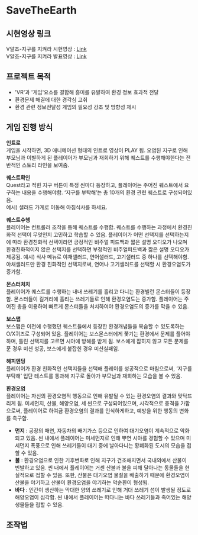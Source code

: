 # SaveTheEarth  


## 시현영상 링크
V알조-지구를 지켜라 시현영상 : [Link]()  
V알조-지구를 지켜라 발표영상 : [Link]()  


## 프로젝트 목적
* 'VR'과 '게임'요소를 결합해 흥미를 유발하여 환경 정보 효과적 전달
* 환경문제 해결에 대한 경각심 고취
* 환경 관련 정보전달성 게임의 필요성 강조 및 방향성 제시



## 게임 진행 방식
**인트로**  
게임을 시작하면, 3D 애니메이션 형태의 인트로 영상이 PLAY 됨. 오염된 지구로 인해 부모님과 이별하게 된 플레이어가 부모님과 재회하기 위해 퀘스트를 수행해야한다는 전반적인 스토리 라인을 보여줌.   


**퀘스트확인**  
Quest라고 적힌 지구 버튼이 특정 씬마다 등장하고, 플레이어는 주어진 퀘스트에서 요구하는 내용을 수행해야함. ‘지구를 부탁해’는 총 10개의 환경 관련 퀘스트로 구성되어있음.   
예시) 샐러드 가게로 이동해 아침식사를 하세요.    


**퀘스트수행**  
플레이어는 컨트롤러 조작을 통해 퀘스트를 수행함. 퀘스트를 수행하는 과정에서 환경친화적 선택이 무엇인지 고민하고 학습할 수 있음. 플레이어가 어떤 선택지를 선택하는지에 따라 환경친화적 선택이라면 긍정적인 비주얼 피드백과 짧은 설명 오디오가 나오며 환경친화적이지 않은 선택지를 선택하면 부정적인 비주얼피드백과 짧은 설명 오디오가 제공됨. 
예시) 식사 메뉴로 야채샐러드, 연어샐러드, 고기샐러드 중 하나를 선택해야함. 야채샐러드만 환경 친화적인 선택지로써, 연어나 고기샐러드를 선택할 시 환경오염도가 증가함.   

**몬스터처치**  
플레이어가 퀘스트를 수행하는 내내 쓰레기를 흘리고 다니는 환경빌런 몬스터들이 등장함. 몬스터들이 길거리에 흘리는 쓰레기들로 인해 환경오염도는 증가함. 플레이어는 주어진 총을 이용하여 빠르게 몬스터들을 처치하여야 환경오염도의 증가를 막을 수 있음.  


**보스맵**  
보스맵은 이전에 수행했던 퀘스트들에서 등장한 환경개념들을 복습할 수 있도록하는 O/X퀴즈로 구성되어 있음. 플레이어는 보스몬스터에게 쫓기는 환경에서 문제를 풀어야 하며, 틀린 선택지를 고르면 시야에 방해를 받게 됨. 보스에게 잡히지 않고 모든 문제를 푼 경우 미션 성공, 보스에게 붙잡힌 경우 미션실패임.   


**해피엔딩**  
플레이어가 환경 친화적인 선택지들을 선택해 플레이를 성공적으로 마침으로써, ‘지구를 부탁해’ 입단 테스트를 통과해 지구로 돌아가 부모님과 재회하는 모습을 볼 수 있음.   



**환경오염**  
플레이어는 자신의 환경오염적 행동으로 인해 유발될 수 있는 환경오염의 결과와 맞닥뜨리게 됨. 미세먼지, 산불, 해양오염, 세 씬으로 구성되어있으며, 시각적으로 충격을 가함으로써, 플레이어로 하여금 환경오염의 결과를 인식하게하고, 예방을 위한 행동의 변화를 촉구함.
  + **먼지** : 공장의 매연, 자동차의 배기가스 등으로 인하여 대기오염이 계속적으로 악화되고 있음. 씬 내에서 플레이어는 미세먼지로 인해 뿌연 시야를 경험할 수 있으며 미세먼지 폭풍으로 인해 쓰레기들이 대기 중에 날아다니는 황폐화된 도시의 모습을 접할 수 있음.  
  + **불** : 환경오염으로 인한 기후변화로 인해 지구가 건조해지면서 국내외에서 산불이 빈발하고 있음. 씬 내에서 플레이어는 거센 산불과 불을 피해 달아나는 동물들을 현실적으로 접할 수 있음. 또한, 산불은 대기오염 물질을 배출하기 때문에 환경오염이 산불을 야기하고 산불이 환경오염을 야기하는 악순환이 형성됨. 
  + **바다** : 인간이 생산하는 막대한 양의 쓰레기로 인해 거대 쓰레기 섬이 발생될 정도로 해양오염이 심각함. 씬 내에서 플레이어는 떠다니는 바다 쓰레기들과 죽어있는 해양생물들을 접할 수 있음.   


## 조작법
